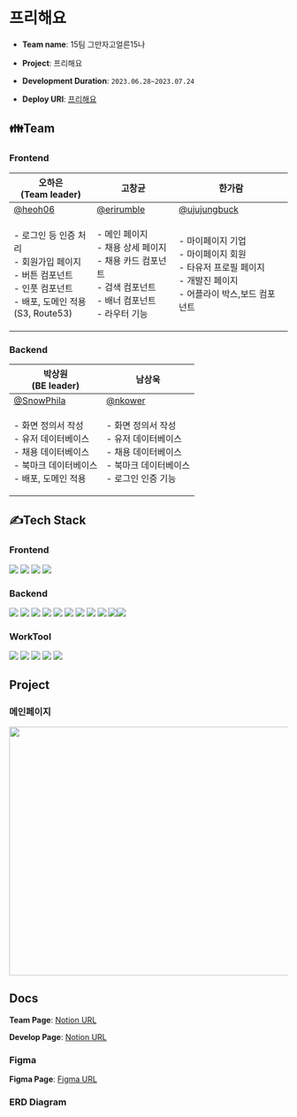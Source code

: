 # 프리해요

- **Team name**: 15팀 그만자고얼른15나

- **Project**: 프리해요

- **Development Duration**: `2023.06.28~2023.07.24`

- **Deploy URI**: [프리해요](https://www.free15.kro.kr/)

## 👪Team

### Frontend

| 오하은<br>(Team leader)                                                                                                                            | 고창균                                                                                                                                      | 한가람                                                                                                                                       |
| -------------------------------------------------------------------------------------------------------------------------------------------------- | ------------------------------------------------------------------------------------------------------------------------------------------- | -------------------------------------------------------------------------------------------------------------------------------------------- |
| [@heoh06](https://github.com/heoh06)                                                                                                               | [@erirumble](https://github.com/erirumble)                                                                                                  | [@ujujungbuck](https://github.com/ujujungbuck)                                                                                               |
| <p align="left">- 로그인 등 인증 처리<br/>- 회원가입 페이지<br/>- 버튼 컴포넌트<br/>- 인풋 컴포넌트<br/>- 배포, 도메인 적용<br/> (S3, Route53)</p> | <p align="left">- 메인 페이지<br/>- 채용 상세 페이지<br/>- 채용 카드 컴포넌트<br/>- 검색 컴포넌트<br/>- 배너 컴포넌트<br/>- 라우터 기능</p> | <p align="left">- 마이페이지 기업<br/>- 마이페이지 회원<br/>- 타유저 프로필 페이지<br/>- 개발진 페이지<br/>- 어플라이 박스,보드 컴포넌트</p> |

### Backend

| 박상원<br>(BE leader)                                                                                                                    | 남상욱                                                                                                                                  |
| ---------------------------------------------------------------------------------------------------------------------------------------- | --------------------------------------------------------------------------------------------------------------------------------------- |
| [@SnowPhila](https://github.com/SnowPhila)                                                                                               | [@nkower](https://github.com/nkower)                                                                                                    |
| <p align="left">- 화면 정의서 작성<br/>- 유저 데이터베이스<br/>- 채용 데이터베이스<br/>- 북마크 데이터베이스<br/>- 배포, 도메인 적용</p> | <p align="left">- 화면 정의서 작성<br/>- 유저 데이터베이스<br/>- 채용 데이터베이스<br/>- 북마크 데이터베이스<br/>- 로그인 인증 기능</p> |

## ✍Tech Stack

### Frontend

<img src="https://img.shields.io/badge/Javascript-F7DF1E?style=for-the-badge&logo=javascript&logoColor=white"> <img src="https://img.shields.io/badge/React-61DAFB?style=for-the-badge&logo=React&logoColor=white"> <img src="https://img.shields.io/badge/Html-E34F26?style=for-the-badge&logo=Html5&logoColor=white"> <img src="https://img.shields.io/badge/styledcomponents-DB7093?style=for-the-badge&logo=styledcomponents&logoColor=white">

### Backend

<img src="https://img.shields.io/badge/Spring Boot-6DB33F?style=for-the-badge&logo=springboot&logoColor=white"> <img src="https://img.shields.io/badge/Spring Security-6DB33F?style=for-the-badge&logo=springsecurity&logoColor=white"> <img src="https://img.shields.io/badge/java-%23ED8B00.svg?style=for-the-badge&logo=java&logoColor=white"> <img src="https://img.shields.io/badge/Gradle-02303A.svg?style=for-the-badge&logo=gradle&logoColor=white"> <img src="https://img.shields.io/badge/MySQL-4479A1.svg?style=for-the-badge&logo=mysql&logoColor=white"> <img src="https://img.shields.io/badge/Swagger-85EA2D.svg?style=for-the-badge&logo=swagger&logoColor=white"> <img src="https://img.shields.io/badge/Spring REST Docs-6DB33F?style=for-the-badge&logo=springrestdocs&logoColor=white"> <img src="https://img.shields.io/badge/JWT-B10000?style=for-the-badge&logo=jwt&logoColor=white"> <img src="https://img.shields.io/badge/Amazon EC2-FF9900?style=for-the-badge&logo=amazonec2&logoColor=white"> <img src="https://img.shields.io/badge/Jenkins-D24939?style=for-the-badge&logo=jenkins&logoColor=white"><img src="https://img.shields.io/badge/Docker-2496ED?style=for-the-badge&logo=docker&logoColor=white">

### WorkTool

<img src="https://img.shields.io/badge/Git-F05032?style=for-the-badge&logo=git&logoColor=white"> <img src="https://img.shields.io/badge/GitHub-181717?style=for-the-badge&logo=github&logoColor=white"> <img src="https://img.shields.io/badge/Notion-000000?style=for-the-badge&logo=notion&logoColor=white"> <img src="https://img.shields.io/badge/Discord-5865F2?style=for-the-badge&logo=discord&logoColor=white"> <img src="https://img.shields.io/badge/Zoom-2D8CFF?style=for-the-badge&logo=zoom&logoColor=white">

## Project

### 메인페이지

<img src="img/회원가입.gif" width="800" height="450">

## Docs

**Team Page**: [Notion URL](https://www.notion.so/codestates/15-9064dda061fa49f7ab12a0e29b0dff96)

**Develop Page**: [Notion URL](https://github.com/orgs/codestates-seb/projects/829)

### Figma

**Figma Page**: [Figma URL](https://www.figma.com/file/QL482rduMaRCyo0zNmARVh/%ED%94%84%EB%A6%AC%ED%95%B4%EC%9A%94?node-id=133%3A5528&mode=dev)

### ERD Diagram
